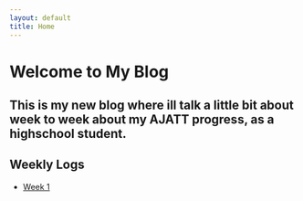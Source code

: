 ```yaml
---
layout: default
title: Home
---
```


# Welcome to My Blog

This is my new blog where ill talk a little bit about week to week about my AJATT progress, as a highschool student.
---

## Weekly Logs

- [Week 1](/week-1/)
